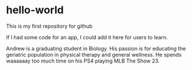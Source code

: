 # hello-world
This is my first repository for github

If I had some code for an app, I could add it here for users to learn.

Andrew is a graduating student in Biology. His passion is for educating the geriatric population in physical therapy and general wellness. He spends waaaaaay too much time on his PS4 playing MLB The Show 23.
